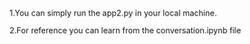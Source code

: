 1.You can simply run the app2.py in your local machine.

2.For reference you can learn from the conversation.ipynb file


